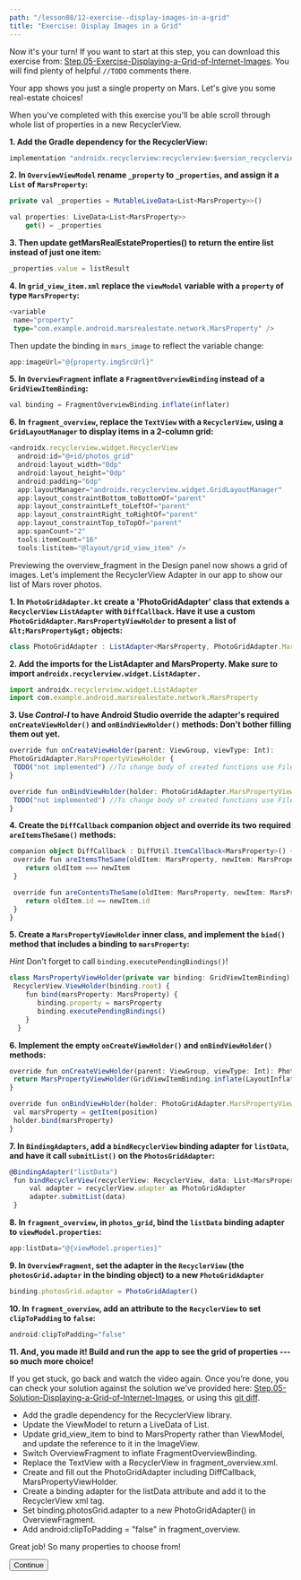 ```yaml
---
path: "/lesson08/12-exercise--display-images-in-a-grid"
title: "Exercise: Display Images in a Grid"
---
```


<youtube id="raskVFBJOqQ"></youtube>

Now it's your turn! If you want to start at this step, you can download this exercise from: [Step.05-Exercise-Displaying-a-Grid-of-Internet-Images](https://github.com/udacity/andfun-kotlin-mars-real-estate/archive/Step.05-Exercise-Displaying-a-Grid-of-Internet-Images.zip). You will find plenty of helpful `//TODO` comments there.

Your app shows you just a single property on Mars.  Let's give you some real-estate choices!

When you've completed with this exercise you'll be able scroll through whole list of properties in a new RecyclerView.

**1. Add the Gradle dependency for the RecyclerView:**

```ts
implementation "androidx.recyclerview:recyclerview:$version_recyclerview"
```

**2. In `OverviewViewModel` rename `_property` to `_properties`, and assign it a `List` of `MarsProperty`:**

```ts
private val _properties = MutableLiveData<List<MarsProperty>>()

val properties: LiveData<List<MarsProperty>>
    get() = _properties
```

**3. Then update getMarsRealEstateProperties() to return the entire list instead of just one item:**

```ts
_properties.value = listResult
```

**4. In `grid_view_item.xml` replace the `viewModel` variable with a `property` of type `MarsProperty`:**

```ts
<variable
 name="property"
 type="com.example.android.marsrealestate.network.MarsProperty" />
```

Then update the binding in `mars_image` to reflect the variable change:

```ts
app:imageUrl="@{property.imgSrcUrl}"
```

**5. In `OverviewFragment` inflate a `FragmentOverviewBinding` instead of a `GridViewItemBinding`:**


```ts
val binding = FragmentOverviewBinding.inflate(inflater)
```

**6. In `fragment_overview`, replace the `TextView` with a `RecyclerView`, using a `GridLayoutManager` to display items in a 2-column grid:**


```ts
<androidx.recyclerview.widget.RecyclerView
  android:id="@+id/photos_grid"
  android:layout_width="0dp"
  android:layout_height="0dp"
  android:padding="6dp"
  app:layoutManager="androidx.recyclerview.widget.GridLayoutManager"
  app:layout_constraintBottom_toBottomOf="parent"
  app:layout_constraintLeft_toLeftOf="parent"
  app:layout_constraintRight_toRightOf="parent"
  app:layout_constraintTop_toTopOf="parent"
  app:spanCount="2"
  tools:itemCount="16"
  tools:listitem="@layout/grid_view_item" />
```

Previewing the overview_fragment in the Design panel now shows a grid of images. Let's implement the RecyclerView Adapter in our app to show our list of Mars rover photos.

**1. In `PhotoGridAdapter.kt` create a 'PhotoGridAdapter' class that extends a `RecyclerView` `ListAdapter` with `DiffCallback`.  Have it use a custom `PhotoGridAdapter.MarsPropertyViewHolder` to present a list of `&lt;MarsProperty&gt;` objects:**


```ts
class PhotoGridAdapter : ListAdapter<MarsProperty, PhotoGridAdapter.MarsPropertyViewHolder>(DiffCallback) {}
```

**2. Add the imports for the ListAdapter and MarsProperty. Make <em>sure</em> to import `androidx.recyclerview.widget.ListAdapter.`**

```ts
import androidx.recyclerview.widget.ListAdapter
import com.example.android.marsrealestate.network.MarsProperty
```

**3. Use <em>Control-I</em> to have Android Studio override the adapter's required `onCreateViewHolder()` and `onBindViewHolder()` methods:  Don't bother filling them out yet.**

```ts
override fun onCreateViewHolder(parent: ViewGroup, viewType: Int):
PhotoGridAdapter.MarsPropertyViewHolder {
 TODO("not implemented") //To change body of created functions use File | Settings | File Templates.
}

override fun onBindViewHolder(holder: PhotoGridAdapter.MarsPropertyViewHolder, position: Int) {
 TODO("not implemented") //To change body of created functions use File | Settings | File Templates.
}
```

**4. Create the `DiffCallback` companion object and override its two required `areItemsTheSame()` methods:**

```ts
companion object DiffCallback : DiffUtil.ItemCallback<MarsProperty>() {
 override fun areItemsTheSame(oldItem: MarsProperty, newItem: MarsProperty): Boolean {
    return oldItem === newItem
 }

 override fun areContentsTheSame(oldItem: MarsProperty, newItem: MarsProperty): Boolean {
    return oldItem.id == newItem.id
 }
}
```

**5. Create a `MarsPropertyViewHolder` inner class, and implement the `bind()` method that includes a binding to `marsProperty`:**

<em>Hint</em> Don't forget to call `binding.executePendingBindings()`!

```ts
class MarsPropertyViewHolder(private var binding: GridViewItemBinding):
 RecyclerView.ViewHolder(binding.root) {
    fun bind(marsProperty: MarsProperty) {
       binding.property = marsProperty
       binding.executePendingBindings()
    }
  }
```

**6. Implement the empty `onCreateViewHolder()` and `onBindViewHolder()` methods:**

```ts
override fun onCreateViewHolder(parent: ViewGroup, viewType: Int): PhotoGridAdapter.MarsPropertyViewHolder {
 return MarsPropertyViewHolder(GridViewItemBinding.inflate(LayoutInflater.from(parent.context)))
}

override fun onBindViewHolder(holder: PhotoGridAdapter.MarsPropertyViewHolder, position: Int) {
 val marsProperty = getItem(position)
 holder.bind(marsProperty)
}
```

**7. In `BindingAdapters`, add a `bindRecyclerView` binding adapter for `listData`, and have it call `submitList()` on the `PhotosGridAdapter`:**


```ts
@BindingAdapter("listData")
 fun bindRecyclerView(recyclerView: RecyclerView, data: List<MarsProperty>?) {
     val adapter = recyclerView.adapter as PhotoGridAdapter
     adapter.submitList(data)
 }
```

**8. In `fragment_overview`,  in `photos_grid`, bind  the `listData` binding adapter  to `viewModel.properties`:**

```ts
app:listData="@{viewModel.properties}"
```

**9. In `OverviewFragment`, set the adapter in the `RecyclerView` (the `photosGrid.adapter` in the binding object) to a new `PhotoGridAdapter`**

```ts
binding.photosGrid.adapter = PhotoGridAdapter()
```

**10. In `fragment_overview`, add an attribute to the `RecyclerView` to set `clipToPadding` to `false`:**

```ts
android:clipToPadding="false"
```

**11. And, you made it! Build and run the app to see the grid of properties --- so much more choice!**

If you get stuck, go back and watch the video again. Once you’re done, you can check your solution against the solution we’ve provided here: [Step.05-Solution-Displaying-a-Grid-of-Internet-Images](https://github.com/udacity/andfun-kotlin-mars-real-estate/tree/Step.05-Solution-Displaying-a-Grid-of-Internet-Images), or using this [git diff](https://github.com/udacity/andfun-kotlin-mars-real-estate/compare/Step.05-Exercise-Displaying-a-Grid-of-Internet-Images...Step.05-Solution-Displaying-a-Grid-of-Internet-Images).


<text-box variant='learningObjectives' name='Complete the tasks below to display your images in a grid.'>

- Add the gradle dependency for the RecyclerView library.
- Update the ViewModel to return a LiveData of List.
- Update grid_view_item to bind to MarsProperty rather than ViewModel, and update the reference to it in the ImageView.
- Switch OverviewFragment to inflate FragmentOverviewBinding.
- Replace the TextView with a RecyclerView in fragment_overview.xml.
- Create and fill out the PhotoGridAdapter including DiffCallback, MarsPropertyViewHolder.
- Create a binding adapter for the listData attribute and add it to the RecyclerView xml tag.
- Set binding.photosGrid.adapter to a new PhotoGridAdapter() in OverviewFragment.
- Add android:clipToPadding = "false" in fragment_overview.

</text-box>

Great job!  So many properties to choose from!

<button>Continue</button>
